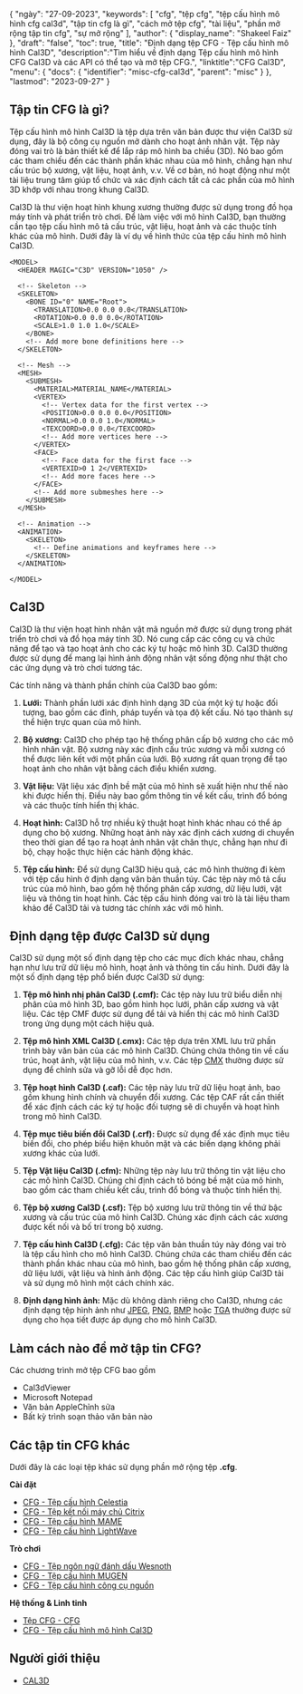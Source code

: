 {
"ngày": "27-09-2023",
  "keywords": [
"cfg",
"tệp cfg",
"tệp cấu hình mô hình cfg cal3d",
"tập tin cfg là gì",
"cách mở tệp cfg",
"tài liệu",
"phần mở rộng tập tin cfg",
"sự mở rộng"
],
  "author": {
"display_name": "Shakeel Faiz"
},
"draft": "false",
"toc": true,
"title": "Định dạng tệp CFG - Tệp cấu hình mô hình Cal3D",
  "description":"Tìm hiểu về định dạng Tệp cấu hình mô hình CFG Cal3D và các API có thể tạo và mở tệp CFG.",
"linktitle":"CFG Cal3D",
  "menu": {
    "docs": {
      "identifier": "misc-cfg-cal3d",
      "parent": "misc"
}
},
"lastmod": "2023-09-27"
}

## Tập tin CFG là gì?

Tệp cấu hình mô hình Cal3D là tệp dựa trên văn bản được thư viện Cal3D sử dụng, đây là bộ công cụ nguồn mở dành cho hoạt ảnh nhân vật. Tệp này đóng vai trò là bản thiết kế để lắp ráp mô hình ba chiều (3D). Nó bao gồm các tham chiếu đến các thành phần khác nhau của mô hình, chẳng hạn như cấu trúc bộ xương, vật liệu, hoạt ảnh, v.v. Về cơ bản, nó hoạt động như một tài liệu trung tâm giúp tổ chức và xác định cách tất cả các phần của mô hình 3D khớp với nhau trong khung Cal3D.

Cal3D là thư viện hoạt hình khung xương thường được sử dụng trong đồ họa máy tính và phát triển trò chơi. Để làm việc với mô hình Cal3D, bạn thường cần tạo tệp cấu hình mô tả cấu trúc, vật liệu, hoạt ảnh và các thuộc tính khác của mô hình. Dưới đây là ví dụ về hình thức của tệp cấu hình mô hình Cal3D.

```
<MODEL>
  <HEADER MAGIC="C3D" VERSION="1050" />

  <!-- Skeleton -->
  <SKELETON>
    <BONE ID="0" NAME="Root">
      <TRANSLATION>0.0 0.0 0.0</TRANSLATION>
      <ROTATION>0.0 0.0 0.0</ROTATION>
      <SCALE>1.0 1.0 1.0</SCALE>
    </BONE>
    <!-- Add more bone definitions here -->
  </SKELETON>

  <!-- Mesh -->
  <MESH>
    <SUBMESH>
      <MATERIAL>MATERIAL_NAME</MATERIAL>
      <VERTEX>
        <!-- Vertex data for the first vertex -->
        <POSITION>0.0 0.0 0.0</POSITION>
        <NORMAL>0.0 0.0 1.0</NORMAL>
        <TEXCOORD>0.0 0.0</TEXCOORD>
        <!-- Add more vertices here -->
      </VERTEX>
      <FACE>
        <!-- Face data for the first face -->
        <VERTEXID>0 1 2</VERTEXID>
        <!-- Add more faces here -->
      </FACE>
      <!-- Add more submeshes here -->
    </SUBMESH>
  </MESH>

  <!-- Animation -->
  <ANIMATION>
    <SKELETON>
      <!-- Define animations and keyframes here -->
    </SKELETON>
  </ANIMATION>

</MODEL>
```

## Cal3D

Cal3D là thư viện hoạt hình nhân vật mã nguồn mở được sử dụng trong phát triển trò chơi và đồ họa máy tính 3D. Nó cung cấp các công cụ và chức năng để tạo và tạo hoạt ảnh cho các ký tự hoặc mô hình 3D. Cal3D thường được sử dụng để mang lại hình ảnh động nhân vật sống động như thật cho các ứng dụng và trò chơi tương tác.

Các tính năng và thành phần chính của Cal3D bao gồm:

1. **Lưới:** Thành phần lưới xác định hình dạng 3D của một ký tự hoặc đối tượng, bao gồm các đỉnh, pháp tuyến và tọa độ kết cấu. Nó tạo thành sự thể hiện trực quan của mô hình.

2. **Bộ xương:** Cal3D cho phép tạo hệ thống phân cấp bộ xương cho các mô hình nhân vật. Bộ xương này xác định cấu trúc xương và mỗi xương có thể được liên kết với một phần của lưới. Bộ xương rất quan trọng để tạo hoạt ảnh cho nhân vật bằng cách điều khiển xương.

3. **Vật liệu:** Vật liệu xác định bề mặt của mô hình sẽ xuất hiện như thế nào khi được hiển thị. Điều này bao gồm thông tin về kết cấu, trình đổ bóng và các thuộc tính hiển thị khác.

4. **Hoạt hình:** Cal3D hỗ trợ nhiều kỹ thuật hoạt hình khác nhau có thể áp dụng cho bộ xương. Những hoạt ảnh này xác định cách xương di chuyển theo thời gian để tạo ra hoạt ảnh nhân vật chân thực, chẳng hạn như đi bộ, chạy hoặc thực hiện các hành động khác.

5. **Tệp cấu hình:** Để sử dụng Cal3D hiệu quả, các mô hình thường đi kèm với tệp cấu hình ở định dạng văn bản thuần túy. Các tệp này mô tả cấu trúc của mô hình, bao gồm hệ thống phân cấp xương, dữ liệu lưới, vật liệu và thông tin hoạt hình. Các tệp cấu hình đóng vai trò là tài liệu tham khảo để Cal3D tải và tương tác chính xác với mô hình.

## Định dạng tệp được Cal3D sử dụng

Cal3D sử dụng một số định dạng tệp cho các mục đích khác nhau, chẳng hạn như lưu trữ dữ liệu mô hình, hoạt ảnh và thông tin cấu hình. Dưới đây là một số định dạng tệp phổ biến được Cal3D sử dụng:

1. **Tệp mô hình nhị phân Cal3D (.cmf):** Các tệp này lưu trữ biểu diễn nhị phân của mô hình 3D, bao gồm hình học lưới, phân cấp xương và vật liệu. Các tệp CMF được sử dụng để tải và hiển thị các mô hình Cal3D trong ứng dụng một cách hiệu quả.

1. **Tệp mô hình XML Cal3D (.cmx):** Các tệp dựa trên XML lưu trữ phần trình bày văn bản của các mô hình Cal3D. Chúng chứa thông tin về cấu trúc, hoạt ảnh, vật liệu của mô hình, v.v. Các tệp [CMX](/vi/image/cmx/) thường được sử dụng để chỉnh sửa và gỡ lỗi dễ đọc hơn.

1. **Tệp hoạt hình Cal3D (.caf):** Các tệp này lưu trữ dữ liệu hoạt ảnh, bao gồm khung hình chính và chuyển đổi xương. Các tệp CAF rất cần thiết để xác định cách các ký tự hoặc đối tượng sẽ di chuyển và hoạt hình trong mô hình Cal3D.

1. **Tệp mục tiêu biến đổi Cal3D (.crf):** Được sử dụng để xác định mục tiêu biến đổi, cho phép biểu hiện khuôn mặt và các biến dạng không phải xương khác của lưới.

1. **Tệp Vật liệu Cal3D (.cfm):** Những tệp này lưu trữ thông tin vật liệu cho các mô hình Cal3D. Chúng chỉ định cách tô bóng bề mặt của mô hình, bao gồm các tham chiếu kết cấu, trình đổ bóng và thuộc tính hiển thị.

1. **Tệp bộ xương Cal3D (.csf):** Tệp bộ xương lưu trữ thông tin về thứ bậc xương và cấu trúc của mô hình Cal3D. Chúng xác định cách các xương được kết nối và bố trí trong bộ xương.

1. **Tệp cấu hình Cal3D (.cfg):** Các tệp văn bản thuần túy này đóng vai trò là tệp cấu hình cho mô hình Cal3D. Chúng chứa các tham chiếu đến các thành phần khác nhau của mô hình, bao gồm hệ thống phân cấp xương, dữ liệu lưới, vật liệu và hình ảnh động. Các tệp cấu hình giúp Cal3D tải và sử dụng mô hình một cách chính xác.

1. **Định dạng hình ảnh:** Mặc dù không dành riêng cho Cal3D, nhưng các định dạng tệp hình ảnh như [JPEG](/vi/image/jpeg/), [PNG](/vi/image/png/), [BMP](/vi/image/bmp/ ) hoặc [TGA](/vi/image/tga/) thường được sử dụng cho họa tiết được áp dụng cho mô hình Cal3D.

## Làm cách nào để mở tập tin CFG?

Các chương trình mở tệp CFG bao gồm

- Cal3dViewer
- Microsoft Notepad
- Văn bản AppleChỉnh sửa
- Bất kỳ trình soạn thảo văn bản nào

## Các tập tin CFG khác

Dưới đây là các loại tệp khác sử dụng phần mở rộng tệp **.cfg**.

**Cài đặt**
- [CFG - Tệp cấu hình Celestia](/vi/settings/cfg-celestia/)
- [CFG - Tệp kết nối máy chủ Citrix](/vi/settings/cfg-citrix/)
- [CFG - Tệp cấu hình MAME](/vi/settings/cfg-mame/)
- [CFG - Tệp cấu hình LightWave](/vi/settings/cfg-lightwave/)

**Trò chơi**
- [CFG - Tệp ngôn ngữ đánh dấu Wesnoth](/vi/game/cfg-wesnoth/)
- [CFG - Tệp cấu hình MUGEN](/vi/game/cfg-mugen/)
- [CFG - Tệp cấu hình công cụ nguồn](/vi/game/cfg-sourceengine/)

**Hệ thống & Linh tinh**
- [Tệp CFG - CFG](/vi/system/cfg/)
- [CFG - Tệp cấu hình mô hình Cal3D](/vi/misc/cfg-cal3d/)

## Người giới thiệu
* [CAL3D](https://github.com/mp3butcher/Cal3D)
